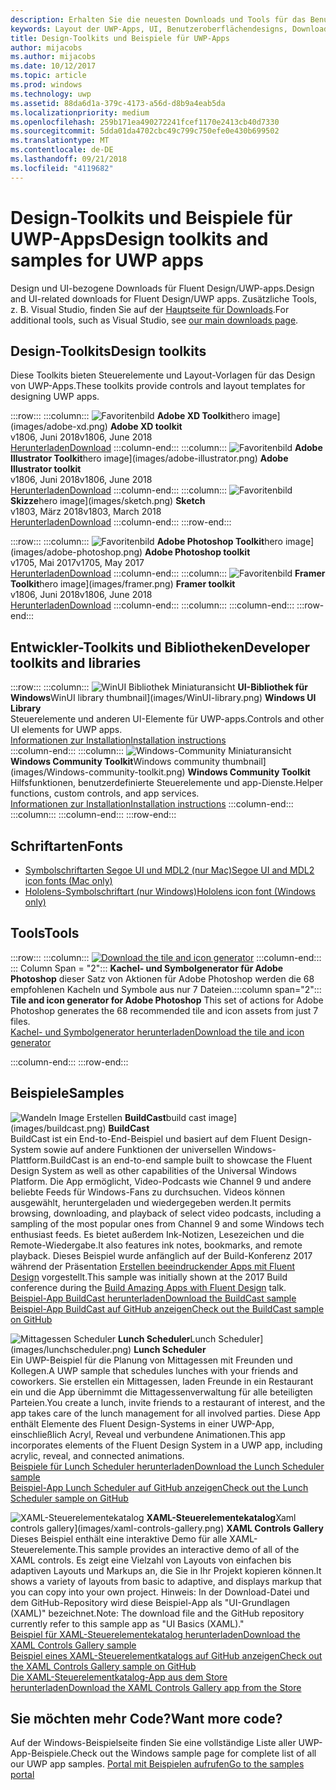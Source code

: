 ```yaml
---
description: Erhalten Sie die neuesten Downloads und Tools für das Benutzeroberflächenlayout und Steuerelementdesign für UWP-Apps.
keywords: Layout der UWP-Apps, UI, Benutzeroberflächendesigns, Downloads, UWP-Tools
title: Design-Toolkits und Beispiele für UWP-Apps
author: mijacobs
ms.author: mijacobs
ms.date: 10/12/2017
ms.topic: article
ms.prod: windows
ms.technology: uwp
ms.assetid: 88da6d1a-379c-4173-a56d-d8b9a4eab5da
ms.localizationpriority: medium
ms.openlocfilehash: 259b171ea490272241fcef1170e2413cb40d7330
ms.sourcegitcommit: 5dda01da4702cbc49c799c750efe0e430b699502
ms.translationtype: MT
ms.contentlocale: de-DE
ms.lasthandoff: 09/21/2018
ms.locfileid: "4119682"
---
```

# <a name="design-toolkits-and-samples-for-uwp-apps"></a><span data-ttu-id="5f949-104">Design-Toolkits und Beispiele für UWP-Apps</span><span class="sxs-lookup"><span data-stu-id="5f949-104">Design toolkits and samples for UWP apps</span></span>
 

<span data-ttu-id="5f949-105">Design und UI-bezogene Downloads für Fluent Design/UWP-apps.</span><span class="sxs-lookup"><span data-stu-id="5f949-105">Design and UI-related downloads for Fluent Design/UWP apps.</span></span> <span data-ttu-id="5f949-106">Zusätzliche Tools, z. B. Visual Studio, finden Sie auf der <a href="https://developer.microsoft.com/downloads">Hauptseite für Downloads</a>.</span><span class="sxs-lookup"><span data-stu-id="5f949-106">For additional tools, such as Visual Studio, see <a href="https://developer.microsoft.com/downloads">our main downloads page</a>.</span></span> 


## <a name="design-toolkits"></a><span data-ttu-id="5f949-107">Design-Toolkits</span><span class="sxs-lookup"><span data-stu-id="5f949-107">Design toolkits</span></span>

<span data-ttu-id="5f949-108">Diese Toolkits bieten Steuerelemente und Layout-Vorlagen für das Design von UWP-Apps.</span><span class="sxs-lookup"><span data-stu-id="5f949-108">These toolkits provide controls and layout templates for designing UWP apps.</span></span>

:::row:::
    :::column:::
        ![<span data-ttu-id="5f949-109">Favoritenbild](images/adobe-xd.png) <b>Adobe XD Toolkit</b></span><span class="sxs-lookup"><span data-stu-id="5f949-109">hero image](images/adobe-xd.png) <b>Adobe XD toolkit</b></span></span><br>
        <span data-ttu-id="5f949-110">v1806, Juni 2018</span><span class="sxs-lookup"><span data-stu-id="5f949-110">v1806, June 2018</span></span><br>
        <a href="https://aka.ms/adobexdtoolkit"><span data-ttu-id="5f949-111">Herunterladen</span><span class="sxs-lookup"><span data-stu-id="5f949-111">Download</span></span></a>
    :::column-end:::
    :::column:::
        ![<span data-ttu-id="5f949-112">Favoritenbild](images/adobe-illustrator.png) <b>Adobe Illustrator Toolkit</b></span><span class="sxs-lookup"><span data-stu-id="5f949-112">hero image](images/adobe-illustrator.png) <b>Adobe Illustrator toolkit</b></span></span><br>
        <span data-ttu-id="5f949-113">v1806, Juni 2018</span><span class="sxs-lookup"><span data-stu-id="5f949-113">v1806, June 2018</span></span><br>
        <a href="https://aka.ms/adobeillustratortoolkit"><span data-ttu-id="5f949-114">Herunterladen</span><span class="sxs-lookup"><span data-stu-id="5f949-114">Download</span></span></a>
    :::column-end:::
    :::column:::
        ![<span data-ttu-id="5f949-115">Favoritenbild](images/sketch.png) <b>Skizze</b></span><span class="sxs-lookup"><span data-stu-id="5f949-115">hero image](images/sketch.png) <b>Sketch</b></span></span><br>
        <span data-ttu-id="5f949-116">v1803, März 2018</span><span class="sxs-lookup"><span data-stu-id="5f949-116">v1803, March 2018</span></span><br>
        <a href="https://aka.ms/sketchtoolkit"><span data-ttu-id="5f949-117">Herunterladen</span><span class="sxs-lookup"><span data-stu-id="5f949-117">Download</span></span></a>
    :::column-end:::
:::row-end:::

:::row:::
    :::column:::
        ![<span data-ttu-id="5f949-118">Favoritenbild](images/adobe-photoshop.png) <b>Adobe Photoshop Toolkit</b></span><span class="sxs-lookup"><span data-stu-id="5f949-118">hero image](images/adobe-photoshop.png) <b>Adobe Photoshop toolkit</b></span></span><br>
        <span data-ttu-id="5f949-119">v1705, Mai 2017</span><span class="sxs-lookup"><span data-stu-id="5f949-119">v1705, May 2017</span></span><br>
        <a href="https://aka.ms/adobephotoshoptoolkit"><span data-ttu-id="5f949-120">Herunterladen</span><span class="sxs-lookup"><span data-stu-id="5f949-120">Download</span></span></a>
    :::column-end:::
    :::column:::
        ![<span data-ttu-id="5f949-121">Favoritenbild](images/framer.png) <b>Framer Toolkit</b></span><span class="sxs-lookup"><span data-stu-id="5f949-121">hero image](images/framer.png) <b>Framer toolkit</b></span></span><br>
        <span data-ttu-id="5f949-122">v1806, Juni 2018</span><span class="sxs-lookup"><span data-stu-id="5f949-122">v1806, June 2018</span></span><br>
        <a href="https://aka.ms/framertoolkit"><span data-ttu-id="5f949-123">Herunterladen</span><span class="sxs-lookup"><span data-stu-id="5f949-123">Download</span></span></a>
    :::column-end:::
    :::column:::
    :::column-end:::
:::row-end:::

## <a name="developer-toolkits-and-libraries"></a><span data-ttu-id="5f949-124">Entwickler-Toolkits und Bibliotheken</span><span class="sxs-lookup"><span data-stu-id="5f949-124">Developer toolkits and libraries</span></span>

:::row:::
    :::column:::
        ![<span data-ttu-id="5f949-125">WinUI Bibliothek Miniaturansicht](images/WinUI-library.png) <b>UI-Bibliothek für Windows</b></span><span class="sxs-lookup"><span data-stu-id="5f949-125">WinUI library thumbnail](images/WinUI-library.png) <b>Windows UI Library</b></span></span><br>
        <span data-ttu-id="5f949-126">Steuerelemente und anderen UI-Elemente für UWP-apps.</span><span class="sxs-lookup"><span data-stu-id="5f949-126">Controls and other UI elements for UWP apps.</span></span><br/>
        <a href="/uwp/toolkits/winui/getting-started"><span data-ttu-id="5f949-127">Informationen zur Installation</span><span class="sxs-lookup"><span data-stu-id="5f949-127">Installation instructions</span></span></a><br/>
    :::column-end:::
    :::column:::
        ![<span data-ttu-id="5f949-128">Windows-Community Miniaturansicht](images/Windows-community-toolkit.png) <b>Windows Community Toolkit</b></span><span class="sxs-lookup"><span data-stu-id="5f949-128">Windows community thumbnail](images/Windows-community-toolkit.png) <b>Windows Community Toolkit</b></span></span><br>
        <span data-ttu-id="5f949-129">Hilfsfunktionen, benutzerdefinierte Steuerelemente und app-Dienste.</span><span class="sxs-lookup"><span data-stu-id="5f949-129">Helper functions, custom controls, and app services.</span></span><br />
        <a href="/windows/uwpcommunitytoolkit/getting-started"><span data-ttu-id="5f949-130">Informationen zur Installation</span><span class="sxs-lookup"><span data-stu-id="5f949-130">Installation instructions</span></span></a>
    :::column-end:::
    :::column:::
    :::column-end:::
:::row-end:::

## <a name="fonts"></a><span data-ttu-id="5f949-131">Schriftarten</span><span class="sxs-lookup"><span data-stu-id="5f949-131">Fonts</span></span>

* <a href="https://aka.ms/SegoeFonts"><span data-ttu-id="5f949-132">Symbolschriftarten Segoe UI und MDL2 (nur Mac)</span><span class="sxs-lookup"><span data-stu-id="5f949-132">Segoe UI and MDL2 icon fonts (Mac only)</span></span></a>
* <a href="https://aka.ms/hololensiconfont"><span data-ttu-id="5f949-133">Hololens-Symbolschriftart (nur Windows)</span><span class="sxs-lookup"><span data-stu-id="5f949-133">Hololens icon font (Windows only)</span></span></a>

## <a name="tools"></a><span data-ttu-id="5f949-134">Tools</span><span class="sxs-lookup"><span data-stu-id="5f949-134">Tools</span></span>

:::row:::
    :::column:::
        <a href="http://go.microsoft.com/fwlink/p/?LinkId=760394"><img src="images/tile-icon-generator.png" alt="Download the tile and icon generator"/></a>
    :::column-end:::
    <span data-ttu-id="5f949-135">::: Column Span = "2"::: **Kachel- und Symbolgenerator für Adobe Photoshop** dieser Satz von Aktionen für Adobe Photoshop werden die 68 empfohlenen Kacheln und Symbole aus nur 7 Dateien.</span><span class="sxs-lookup"><span data-stu-id="5f949-135">:::column span="2"::: **Tile and icon generator for Adobe Photoshop** This set of actions for Adobe Photoshop generates the 68 recommended tile and icon assets from just 7 files.</span></span> <br/><a href="http://go.microsoft.com/fwlink/p/?LinkId=760394"><span data-ttu-id="5f949-136">Kachel- und Symbolgenerator herunterladen</span><span class="sxs-lookup"><span data-stu-id="5f949-136">Download the tile and icon generator</span></span></a></p>
    :::column-end:::
:::row-end:::

    
## <a name="samples"></a><span data-ttu-id="5f949-137">Beispiele</span><span class="sxs-lookup"><span data-stu-id="5f949-137">Samples</span></span>

![<span data-ttu-id="5f949-138">Wandeln Image Erstellen](images/buildcast.png)
**BuildCast**</span><span class="sxs-lookup"><span data-stu-id="5f949-138">build cast image](images/buildcast.png)
**BuildCast**</span></span><br>
<span data-ttu-id="5f949-139">BuildCast ist ein End-to-End-Beispiel und basiert auf dem Fluent Design-System sowie auf andere Funktionen der universellen Windows-Plattform.</span><span class="sxs-lookup"><span data-stu-id="5f949-139">BuildCast is an end-to-end sample built to showcase the Fluent Design System as well as other capabilities of the Universal Windows Platform.</span></span> <span data-ttu-id="5f949-140">Die App ermöglicht, Video-Podcasts wie Channel 9 und andere beliebte Feeds für Windows-Fans zu durchsuchen. Videos können ausgewählt, heruntergeladen und wiedergegeben werden.</span><span class="sxs-lookup"><span data-stu-id="5f949-140">It permits browsing, downloading, and playback of select video podcasts, including a sampling of the most popular ones from Channel 9 and some Windows tech enthusiast feeds.</span></span> <span data-ttu-id="5f949-141">Es bietet außerdem Ink-Notizen, Lesezeichen und die Remote-Wiedergabe.</span><span class="sxs-lookup"><span data-stu-id="5f949-141">It also features ink notes, bookmarks, and remote playback.</span></span> <span data-ttu-id="5f949-142">Dieses Beispiel wurde anfänglich auf der Build-Konferenz 2017 während der Präsentation <a href="https://channel9.msdn.com/Events/Build/2017/B8034">Erstellen beeindruckender Apps mit Fluent Design</a> vorgestellt.</span><span class="sxs-lookup"><span data-stu-id="5f949-142">This sample was initially shown at the 2017 Build conference during the <a href="https://channel9.msdn.com/Events/Build/2017/B8034">Build Amazing Apps with Fluent Design</a> talk.</span></span> <br>
<a href="https://github.com/Microsoft/BuildCast/archive/master.zip"><span data-ttu-id="5f949-143">Beispiel-App BuildCast herunterladen</span><span class="sxs-lookup"><span data-stu-id="5f949-143">Download the BuildCast sample</span></span></a> <br><a href="https://github.com/Microsoft/BuildCast"><span data-ttu-id="5f949-144">Beispiel-App BuildCast auf GitHub anzeigen</span><span class="sxs-lookup"><span data-stu-id="5f949-144">Check out the BuildCast sample on GitHub</span></span></a>

![<span data-ttu-id="5f949-145">Mittagessen Scheduler](images/lunchscheduler.png)
**Lunch Scheduler**</span><span class="sxs-lookup"><span data-stu-id="5f949-145">Lunch Scheduler](images/lunchscheduler.png)
**Lunch Scheduler**</span></span><br>
<span data-ttu-id="5f949-146">Ein UWP-Beispiel für die Planung von Mittagessen mit Freunden und Kollegen.</span><span class="sxs-lookup"><span data-stu-id="5f949-146">A UWP sample that schedules lunches with your friends and coworkers.</span></span> <span data-ttu-id="5f949-147">Sie erstellen ein Mittagessen, laden Freunde in ein Restaurant ein und die App übernimmt die Mittagessenverwaltung für alle beteiligten Parteien.</span><span class="sxs-lookup"><span data-stu-id="5f949-147">You create a lunch, invite friends to a restaurant of interest, and the app takes care of the lunch management for all involved parties.</span></span> <span data-ttu-id="5f949-148">Diese App enthält Elemente des Fluent Design-Systems in einer UWP-App, einschließlich Acryl, Reveal und verbundene Animationen.</span><span class="sxs-lookup"><span data-stu-id="5f949-148">This app incorporates elements of the Fluent Design System in a UWP app, including acrylic, reveal, and connected animations.</span></span> <br/><a href="https://github.com/Microsoft/Windows-appsample-lunch-scheduler/archive/master.zip"><span data-ttu-id="5f949-149">Beispiele für Lunch Scheduler herunterladen</span><span class="sxs-lookup"><span data-stu-id="5f949-149">Download the Lunch Scheduler sample</span></span></a><br/><a href="https://github.com/Microsoft/Windows-appsample-lunch-scheduler"><span data-ttu-id="5f949-150">Beispiel-App Lunch Scheduler auf GitHub anzeigen</span><span class="sxs-lookup"><span data-stu-id="5f949-150">Check out the Lunch Scheduler sample on GitHub</span></span></a></p>  

![<span data-ttu-id="5f949-151">XAML-Steuerelementekatalog](images/xaml-controls-gallery.png)
**XAML-Steuerelementekatalog**</span><span class="sxs-lookup"><span data-stu-id="5f949-151">Xaml controls gallery](images/xaml-controls-gallery.png)
**XAML Controls Gallery**</span></span><br>
<span data-ttu-id="5f949-152">Dieses Beispiel enthält eine interaktive Demo für alle XAML-Steuerelemente.</span><span class="sxs-lookup"><span data-stu-id="5f949-152">This sample provides an interactive demo of all of the XAML controls.</span></span> <span data-ttu-id="5f949-153">Es zeigt eine Vielzahl von Layouts von einfachen bis adaptiven Layouts und Markups an, die Sie in Ihr Projekt kopieren können.</span><span class="sxs-lookup"><span data-stu-id="5f949-153">It shows a variety of layouts from basic to adaptive, and displays markup that you can copy into your own project.</span></span> <span data-ttu-id="5f949-154">Hinweis: In der Download-Datei und dem GitHub-Repository wird diese Beispiel-App als "UI-Grundlagen (XAML)" bezeichnet.</span><span class="sxs-lookup"><span data-stu-id="5f949-154">Note: The download file and the GitHub repository currently refer to this sample app as "UI Basics (XAML)."</span></span> <br/><a href="https://github.com/Microsoft/Windows-universal-samples/archive/master.zip"><span data-ttu-id="5f949-155">Beispiel für XAML-Steuerelementekatalog herunterladen</span><span class="sxs-lookup"><span data-stu-id="5f949-155">Download the XAML Controls Gallery sample</span></span></a><br/><a href="https://github.com/Microsoft/Windows-universal-samples/tree/master/Samples/XamlUIBasics"><span data-ttu-id="5f949-156">Beispiel eines XAML-Steuerelementkatalogs auf GitHub anzeigen</span><span class="sxs-lookup"><span data-stu-id="5f949-156">Check out the XAML Controls Gallery sample on GitHub</span></span></a> <br/><a href="https://www.microsoft.com/store/apps/9msvh128x2zt"><span data-ttu-id="5f949-157">Die XAML-Steuerelementkatalog-App aus dem Store herunterladen</span><span class="sxs-lookup"><span data-stu-id="5f949-157">Download the XAML Controls Gallery app from the Store</span></span></a></p>

## <a name="want-more-code"></a><span data-ttu-id="5f949-158">Sie möchten mehr Code?</span><span class="sxs-lookup"><span data-stu-id="5f949-158">Want more code?</span></span>

<span data-ttu-id="5f949-159">Auf der Windows-Beispielseite finden Sie eine vollständige Liste aller UWP-App-Beispiele.</span><span class="sxs-lookup"><span data-stu-id="5f949-159">Check out the Windows sample page for complete list of all our UWP app samples.</span></span> <a href="https://developer.microsoft.com/samples"><span data-ttu-id="5f949-160">Portal mit Beispielen aufrufen</span><span class="sxs-lookup"><span data-stu-id="5f949-160">Go to the samples portal</span></span></a>
